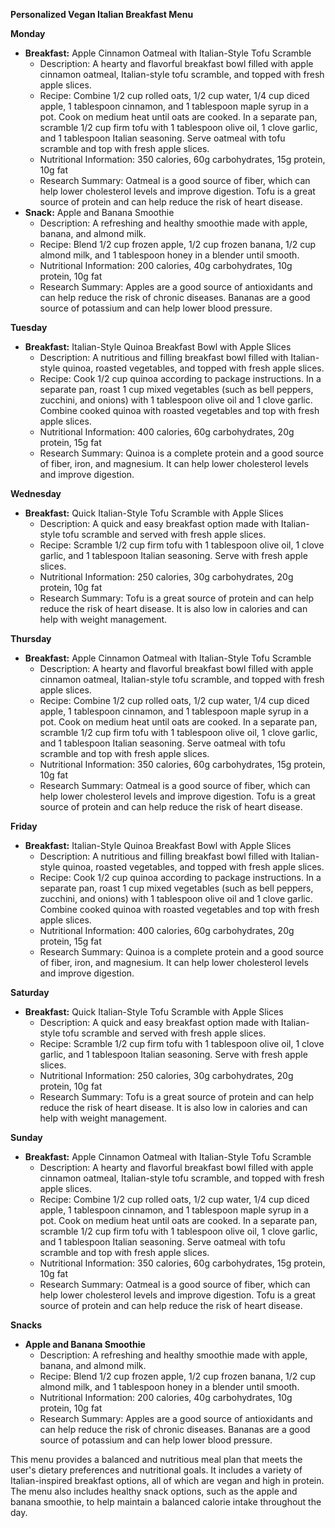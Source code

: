 **Personalized Vegan Italian Breakfast Menu**

**Monday**

* **Breakfast:** Apple Cinnamon Oatmeal with Italian-Style Tofu Scramble
	+ Description: A hearty and flavorful breakfast bowl filled with apple cinnamon oatmeal, Italian-style tofu scramble, and topped with fresh apple slices.
	+ Recipe: Combine 1/2 cup rolled oats, 1/2 cup water, 1/4 cup diced apple, 1 tablespoon cinnamon, and 1 tablespoon maple syrup in a pot. Cook on medium heat until oats are cooked. In a separate pan, scramble 1/2 cup firm tofu with 1 tablespoon olive oil, 1 clove garlic, and 1 tablespoon Italian seasoning. Serve oatmeal with tofu scramble and top with fresh apple slices.
	+ Nutritional Information: 350 calories, 60g carbohydrates, 15g protein, 10g fat
	+ Research Summary: Oatmeal is a good source of fiber, which can help lower cholesterol levels and improve digestion. Tofu is a great source of protein and can help reduce the risk of heart disease.
* **Snack:** Apple and Banana Smoothie
	+ Description: A refreshing and healthy smoothie made with apple, banana, and almond milk.
	+ Recipe: Blend 1/2 cup frozen apple, 1/2 cup frozen banana, 1/2 cup almond milk, and 1 tablespoon honey in a blender until smooth.
	+ Nutritional Information: 200 calories, 40g carbohydrates, 10g protein, 10g fat
	+ Research Summary: Apples are a good source of antioxidants and can help reduce the risk of chronic diseases. Bananas are a good source of potassium and can help lower blood pressure.

**Tuesday**

* **Breakfast:** Italian-Style Quinoa Breakfast Bowl with Apple Slices
	+ Description: A nutritious and filling breakfast bowl filled with Italian-style quinoa, roasted vegetables, and topped with fresh apple slices.
	+ Recipe: Cook 1/2 cup quinoa according to package instructions. In a separate pan, roast 1 cup mixed vegetables (such as bell peppers, zucchini, and onions) with 1 tablespoon olive oil and 1 clove garlic. Combine cooked quinoa with roasted vegetables and top with fresh apple slices.
	+ Nutritional Information: 400 calories, 60g carbohydrates, 20g protein, 15g fat
	+ Research Summary: Quinoa is a complete protein and a good source of fiber, iron, and magnesium. It can help lower cholesterol levels and improve digestion.

**Wednesday**

* **Breakfast:** Quick Italian-Style Tofu Scramble with Apple Slices
	+ Description: A quick and easy breakfast option made with Italian-style tofu scramble and served with fresh apple slices.
	+ Recipe: Scramble 1/2 cup firm tofu with 1 tablespoon olive oil, 1 clove garlic, and 1 tablespoon Italian seasoning. Serve with fresh apple slices.
	+ Nutritional Information: 250 calories, 30g carbohydrates, 20g protein, 10g fat
	+ Research Summary: Tofu is a great source of protein and can help reduce the risk of heart disease. It is also low in calories and can help with weight management.

**Thursday**

* **Breakfast:** Apple Cinnamon Oatmeal with Italian-Style Tofu Scramble
	+ Description: A hearty and flavorful breakfast bowl filled with apple cinnamon oatmeal, Italian-style tofu scramble, and topped with fresh apple slices.
	+ Recipe: Combine 1/2 cup rolled oats, 1/2 cup water, 1/4 cup diced apple, 1 tablespoon cinnamon, and 1 tablespoon maple syrup in a pot. Cook on medium heat until oats are cooked. In a separate pan, scramble 1/2 cup firm tofu with 1 tablespoon olive oil, 1 clove garlic, and 1 tablespoon Italian seasoning. Serve oatmeal with tofu scramble and top with fresh apple slices.
	+ Nutritional Information: 350 calories, 60g carbohydrates, 15g protein, 10g fat
	+ Research Summary: Oatmeal is a good source of fiber, which can help lower cholesterol levels and improve digestion. Tofu is a great source of protein and can help reduce the risk of heart disease.

**Friday**

* **Breakfast:** Italian-Style Quinoa Breakfast Bowl with Apple Slices
	+ Description: A nutritious and filling breakfast bowl filled with Italian-style quinoa, roasted vegetables, and topped with fresh apple slices.
	+ Recipe: Cook 1/2 cup quinoa according to package instructions. In a separate pan, roast 1 cup mixed vegetables (such as bell peppers, zucchini, and onions) with 1 tablespoon olive oil and 1 clove garlic. Combine cooked quinoa with roasted vegetables and top with fresh apple slices.
	+ Nutritional Information: 400 calories, 60g carbohydrates, 20g protein, 15g fat
	+ Research Summary: Quinoa is a complete protein and a good source of fiber, iron, and magnesium. It can help lower cholesterol levels and improve digestion.

**Saturday**

* **Breakfast:** Quick Italian-Style Tofu Scramble with Apple Slices
	+ Description: A quick and easy breakfast option made with Italian-style tofu scramble and served with fresh apple slices.
	+ Recipe: Scramble 1/2 cup firm tofu with 1 tablespoon olive oil, 1 clove garlic, and 1 tablespoon Italian seasoning. Serve with fresh apple slices.
	+ Nutritional Information: 250 calories, 30g carbohydrates, 20g protein, 10g fat
	+ Research Summary: Tofu is a great source of protein and can help reduce the risk of heart disease. It is also low in calories and can help with weight management.

**Sunday**

* **Breakfast:** Apple Cinnamon Oatmeal with Italian-Style Tofu Scramble
	+ Description: A hearty and flavorful breakfast bowl filled with apple cinnamon oatmeal, Italian-style tofu scramble, and topped with fresh apple slices.
	+ Recipe: Combine 1/2 cup rolled oats, 1/2 cup water, 1/4 cup diced apple, 1 tablespoon cinnamon, and 1 tablespoon maple syrup in a pot. Cook on medium heat until oats are cooked. In a separate pan, scramble 1/2 cup firm tofu with 1 tablespoon olive oil, 1 clove garlic, and 1 tablespoon Italian seasoning. Serve oatmeal with tofu scramble and top with fresh apple slices.
	+ Nutritional Information: 350 calories, 60g carbohydrates, 15g protein, 10g fat
	+ Research Summary: Oatmeal is a good source of fiber, which can help lower cholesterol levels and improve digestion. Tofu is a great source of protein and can help reduce the risk of heart disease.

**Snacks**

* **Apple and Banana Smoothie**
	+ Description: A refreshing and healthy smoothie made with apple, banana, and almond milk.
	+ Recipe: Blend 1/2 cup frozen apple, 1/2 cup frozen banana, 1/2 cup almond milk, and 1 tablespoon honey in a blender until smooth.
	+ Nutritional Information: 200 calories, 40g carbohydrates, 10g protein, 10g fat
	+ Research Summary: Apples are a good source of antioxidants and can help reduce the risk of chronic diseases. Bananas are a good source of potassium and can help lower blood pressure.

This menu provides a balanced and nutritious meal plan that meets the user's dietary preferences and nutritional goals. It includes a variety of Italian-inspired breakfast options, all of which are vegan and high in protein. The menu also includes healthy snack options, such as the apple and banana smoothie, to help maintain a balanced calorie intake throughout the day.